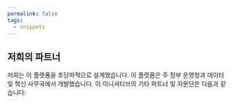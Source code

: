 ```yaml
---
permalink: false
tags:
  - snippets
--- 
```

## 저희의 파트너

저희는 이 플랫폼을 초당파적으로 설계했습니다. 이 플랫폼은 주 정부 운영청과 데이터 및 혁신 사무국에서 개발했습니다. 이 이니셔티브의 기타 파트너 및 자문단은 다음과 같습니다: